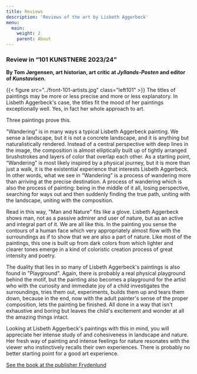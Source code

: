 ```yaml
---
title: Reviews
description: 'Reviews of the art by Lisbeth Aggerbeck'
menu:
  main:
    weight: 2
    parent: About
---
```


### Review in “101 KUNSTNERE 2023/24”  

**By Tom Jørgensen, art historian, art critic at *Jyllands-Posten* and editor of *Kunstavisen*.**

{{<  figure src="../front-101-artists.jpg" class="left101" >}}
The titles of paintings may be more or less precise and more or less explanatory. In Lisbeth Aggerbeck's case, the titles fit the mood of her paintings exceptionally well. Yes, in fact her whole approach to art.

Three paintings prove this.

"Wandering" is in many ways a typical Lisbeth Aggerbeck painting. We sense a landscape, but it is not a concrete landscape, and it is anything but naturalistically rendered. Instead of a central perspective with deep lines in the image, the composition is almost elliptically built up of tightly arranged brushstrokes and layers of color that overlap each other. As a starting point, “Wandering” is most likely inspired by a physical journey, but it is more than just a walk, it is the existential experience that interests Lisbeth Aggerbeck. In other words, what we see in “Wandering” is a process of wandering more than arriving at the precise destination. A process of wandering which is also the process of painting: being in the middle of it all, losing perspective, searching for ways out and then suddenly finding the true path, uniting with the landscape, uniting with the composition.

Read in this way, "Man and Nature" fits like a glove. Lisbeth Aggerbeck shows man, not as a passive admirer and user of nature, but as an active and integral part of it. We are all like this. In the painting you sense the contours of a human face which very appropriately almost flow with the surroundings as if to show that we are also a part of nature. Like most of the paintings, this one is built up from dark colors from which lighter and clearer tones emerge in a kind of coloristic creation process of great intensity and poetry.

The duality that lies in so many of Lisbeth Aggerbeck's paintings is also found in "Playground". Again, there is probably a real physical playground behind the motif, but the painting also becomes a playground for the artist who with the curiosity and immediate joy of a child investigates the surroundings, tries them out, experiments, builds them up and tears them down, because in the end, now with the adult painter's sense of the proper composition, lets the painting be finished. All done in a way that isn't exhaustive and boring but leaves the child's excitement and wonder at all the amazing things intact.

Looking at Lisbeth Aggerbeck's paintings with this in mind, you will appreciate her intense study of and cohesiveness in landscape and nature. Her fresh way of painting and intense feelings for nature resonates with the viewer who instinctively recalls their own experiences. There is probably no better starting point for a good art experience.

[See the book at the publisher Frydenlund](https://www.frydenlund.dk/101-kunstnere-2023-24-20862)
